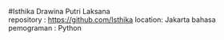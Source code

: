 #Isthika Drawina Putri Laksana\
repository : https://github.com/Isthika
location: Jakarta
bahasa pemograman : Python